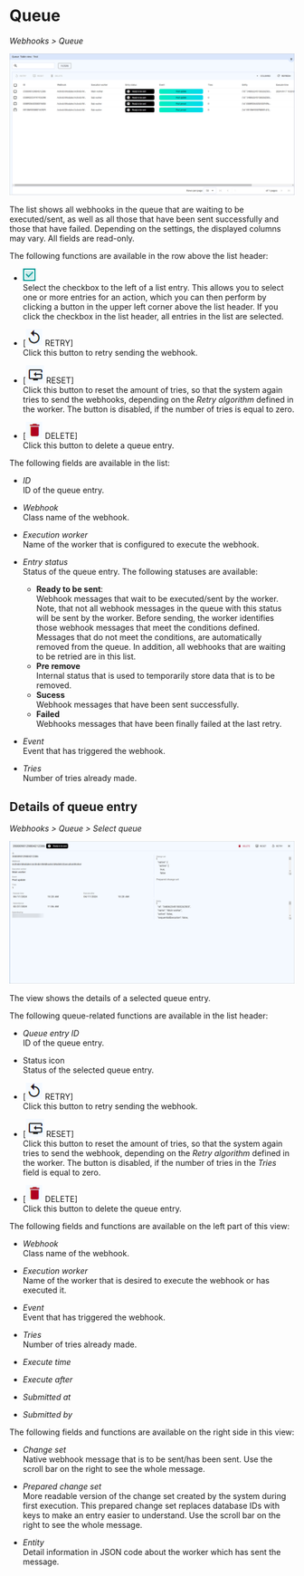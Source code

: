 # Queue

*Webhooks > Queue*

![Queue](../../Assets/Screenshots/Webhooks/Queue/Queue.png "[Queue]")

The list shows all webhooks in the queue that are waiting to be executed/sent, as well as all those that have been sent successfully and those that have failed. Depending on the settings, the displayed columns may vary. All fields are read-only.

The following functions are available in the row above the list header:

- ![Select](../../Assets/Icons/Checkbox03.png "[Select]")   
   Select the checkbox to the left of a list entry. This allows you to select one or more entries for an action, which you can then perform by clicking a button in the upper left corner above the list header.
    If you click the checkbox in the list header, all entries in the list are selected. 

- [![Retry](../../Assets/Icons/Replay.png "[Retry]") RETRY]      
    Click this button to retry sending the webhook. 

- [![Reset](../../Assets/Icons/ResetTV.png "[Reset]") RESET]   
    Click this button to reset the amount of tries, so that the system again tries to send the webhooks, depending on the *Retry algorithm* defined in the worker. The button is disabled, if the number of tries is equal to zero.

- [![Delete](../../Assets/Icons/Trash10.png "[Delete]") DELETE]    
    Click this button to delete a queue entry. <!---You can delete several webhooks at once?-->

The following fields are available in the list:
- *ID*   
    ID of the queue entry.

- *Webhook*   
    Class name of the webhook.

- *Execution worker*   
    Name of the worker that is configured to execute the webhook.

- *Entry status*   
    Status of the queue entry. The following statuses are available:

    - **Ready to be sent**:     
        Webhook messages that wait to be executed/sent by the worker. Note, that not all webhook messages in the queue with this status will be sent by the worker. Before sending, the worker identifies those webhook messages that meet the conditions defined. Messages that do not meet the conditions, are automatically removed from the queue. In addition, all webhooks that are waiting to be retried are in this list.
    - **Pre remove**   
        Internal status that is used to temporarily store data that is to be removed.
    - **Sucess**   
        Webhook messages that have been sent successfully.
    - **Failed**    
        Webhooks messages that have been finally failed at the last retry.

- *Event*   
    Event that has triggered the webhook.

- *Tries*   
    Number of tries already made.
    


## Details of queue entry 

*Webhooks > Queue > Select queue*

![Queue entry](../../Assets/Screenshots/Webhooks/Queue/QueueDetails.png "[Queue entry]")

The view shows the details of a selected queue entry.

The following queue-related functions are available in the list header:

- *Queue entry ID*  
    ID of the queue entry.

- Status icon    
    Status of the selected queue entry.

- [![Retry](../../Assets/Icons/Replay.png "[Retry]") RETRY]   
    Click this button to retry sending the webhook. 

- [![Reset](../../Assets/Icons/ResetTV.png "[Reset]") RESET]    
    Click this button to reset the amount of tries, so that the system again tries to send the webhook, depending on the *Retry algorithm* defined in the worker. The button is disabled, if the number of tries in the *Tries* field is equal to zero.

- [![Delete](../../Assets/Icons/Trash10.png "[Delete]") DELETE]    
    Click this button to delete the queue entry. 

The following fields and functions are available on the left part of this view:

- *Webhook*   
    Class name of the webhook.

- *Execution worker*   
    Name of the worker that is desired to execute the webhook or has executed it.

- *Event*   
    Event that has triggered the webhook.

- *Tries*   
    Number of tries already made.

- *Execute time*   
    <!---Date and time of the first webhook execution by a worker??.-->
- *Execute after*   
    <!---??? Date and time of the next try to execute the webhook-->
- *Submitted at*   
    <!---Date and time of the change that has triggered the execution of the webhook.-->

- *Submitted by*   
    <!--Name and username of the person who has done the changes that triggered the creation of the webhook.-->

The following fields and functions are available on the right side in this view:

- *Change set*   
    Native webhook message that is to be sent/has been sent. Use the scroll bar on the right to see the whole message.

- *Prepared change set*   
    More readable version of the change set created by the system during first execution. This prepared change set replaces database IDs with keys to make an entry easier to understand. Use the scroll bar on the right to see the whole message.

- *Entity*   
    Detail information in JSON code about the worker which has sent the message.



